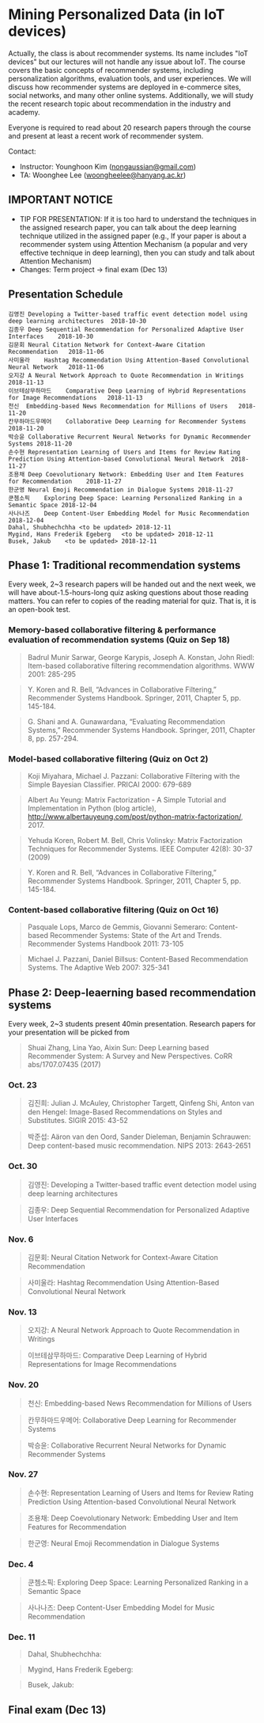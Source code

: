 # Mining Personalized Data (in IoT devices)

Actually, the class is about recommender systems. Its name includes "IoT devices" but our lectures will not handle any issue about IoT. The course covers the basic concepts of recommender systems, including personalization algorithms, evaluation tools, and user experiences. We will discuss how recommender systems are deployed in e-commerce sites, social networks, and many other online systems. Additionally, we will study the recent research topic about recommendation in the industry and academy.

Everyone is required to read about 20 research papers through the course and present at least a recent work of recommender system.

Contact:
* Instructor: Younghoon Kim (nongaussian@gmail.com)
* TA: Woonghee Lee (woongheelee@hanyang.ac.kr)

## IMPORTANT NOTICE
* TIP FOR PRESENTATION: If it is too hard to understand the techniques in the assigned research paper, you can talk about the deep learning technique utilized in the assigned paper (e.g., If your paper is about a recommender system using Attention Mechanism (a popular and very effective technique in deep learning), then you can study and talk about Attention Mechanism)
* Changes: Term project -> final exam (Dec 13)

## Presentation Schedule ##

```
김영진	Developing a Twitter-based traffic event detection model using deep learning architectures	2018-10-30
김종우	Deep Sequential Recommendation for Personalized Adaptive User Interfaces	2018-10-30
김문회	Neural Citation Network for Context-Aware Citation Recommendation	2018-11-06
사미울라	Hashtag Recommendation Using Attention-Based Convolutional Neural Network	2018-11-06
오지강	A Neural Network Approach to Quote Recommendation in Writings	2018-11-13
이브테삼무하마드	Comparative Deep Learning of Hybrid Representations for Image Recommendations	2018-11-13
천신	Embedding-based News Recommendation for Millions of Users	2018-11-20
칸무하마드우메어	Collaborative Deep Learning for Recommender Systems	2018-11-20
박승윤	Collaborative Recurrent Neural Networks for Dynamic Recommender Systems	2018-11-20
손수현	Representation Learning of Users and Items for Review Rating Prediction Using Attention-based Convolutional Neural Network	2018-11-27
조용채	Deep Coevolutionary Network: Embedding User and Item Features for Recommendation	2018-11-27
한군영	Neural Emoji Recommendation in Dialogue Systems	2018-11-27
쿤쳄소픽	Exploring Deep Space: Learning Personalized Ranking in a Semantic Space	2018-12-04
사나나즈	Deep Content-User Embedding Model for Music Recommendation	2018-12-04
Dahal, Shubhechchha	<to be updated>	2018-12-11
Mygind, Hans Frederik Egeberg	<to be updated>	2018-12-11
Busek, Jakub	<to be updated>	2018-12-11
```

## Phase 1: Traditional recommendation systems

Every week, 2~3 research papers will be handed out and the next week, we will have about-1.5-hours-long quiz asking questions about those reading matters. You can refer to copies of the reading material for quiz. That is, it is an open-book test.

### Memory-based collaborative filtering & performance evaluation of recommendation systems (Quiz on Sep 18)

> Badrul Munir Sarwar, George Karypis, Joseph A. Konstan, John Riedl: Item-based collaborative filtering recommendation algorithms. WWW 2001: 285-295

> Y. Koren and R. Bell, “Advances in Collaborative Filtering,” Recommender Systems Handbook. Springer, 2011, Chapter 5, pp. 145-184.

> G. Shani and A. Gunawardana, “Evaluating Recommendation Systems,” Recommender Systems Handbook. Springer, 2011, Chapter 8, pp. 257-294.

### Model-based collaborative filtering (Quiz on Oct 2)

> Koji Miyahara, Michael J. Pazzani: Collaborative Filtering with the Simple Bayesian Classifier. PRICAI 2000: 679-689

> Albert Au Yeung: Matrix Factorization - A Simple Tutorial and Implementation in Python (blog article), http://www.albertauyeung.com/post/python-matrix-factorization/, 2017.

> Yehuda Koren, Robert M. Bell, Chris Volinsky: Matrix Factorization Techniques for Recommender Systems. IEEE Computer 42(8): 30-37 (2009)

> Y. Koren and R. Bell, “Advances in Collaborative Filtering,” Recommender Systems Handbook. Springer, 2011, Chapter 5, pp. 145-184.

### Content-based collaborative filtering (Quiz on Oct 16)

> Pasquale Lops, Marco de Gemmis, Giovanni Semeraro:
Content-based Recommender Systems: State of the Art and Trends. Recommender Systems Handbook 2011: 73-105

> Michael J. Pazzani, Daniel Billsus: Content-Based Recommendation Systems. The Adaptive Web 2007: 325-341

## Phase 2: Deep-leaerning based recommendation systems

Every week, 2~3 students present 40min presentation. Research papers for your presentation will be picked from
>	Shuai Zhang, Lina Yao, Aixin Sun: Deep Learning based Recommender System: A Survey and New Perspectives. CoRR abs/1707.07435 (2017)

### Oct. 23 ###

> 김진희: Julian J. McAuley, Christopher Targett, Qinfeng Shi, Anton van den Hengel: Image-Based Recommendations on Styles and Substitutes. SIGIR 2015: 43-52

> 박준섭: Aäron van den Oord, Sander Dieleman, Benjamin Schrauwen: Deep content-based music recommendation. NIPS 2013: 2643-2651

### Oct. 30 ###

> 김영진: Developing a Twitter-based traffic event detection model using deep learning architectures

> 김종우: Deep Sequential Recommendation for Personalized Adaptive User Interfaces

### Nov. 6 ###

> 김문회: Neural Citation Network for Context-Aware Citation Recommendation

> 사미울라: Hashtag Recommendation Using Attention-Based Convolutional Neural Network

### Nov. 13 ###

> 오지강: A Neural Network Approach to Quote Recommendation in Writings

> 이브테삼무하마드: Comparative Deep Learning of Hybrid Representations for Image Recommendations

### Nov. 20 ###

> 천신: Embedding-based News Recommendation for Millions of Users

> 칸무하마드우메어: Collaborative Deep Learning for Recommender Systems

> 박승윤: Collaborative Recurrent Neural Networks for Dynamic Recommender Systems

### Nov. 27 ###

> 손수현: Representation Learning of Users and Items for Review Rating Prediction Using Attention-based Convolutional Neural Network

> 조용채: Deep Coevolutionary Network: Embedding User and Item Features for Recommendation

> 한군영: Neural Emoji Recommendation in Dialogue Systems

### Dec. 4 ###

> 쿤쳄소픽: Exploring Deep Space: Learning Personalized Ranking in a Semantic Space

> 사나나즈: Deep Content-User Embedding Model for Music Recommendation

### Dec. 11 ###

> Dahal, Shubhechchha: <to be updated>
  
> Mygind, Hans Frederik Egeberg: <to be updated>
  
> Busek, Jakub: <to be updated>

## Final exam (Dec 13)
